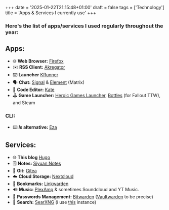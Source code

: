 +++
date = '2025-01-22T21:15:48+01:00'
draft = false
tags = ['Technology']
title = 'Apps & Services I currently use'
+++

### Here's the list of apps/services I used regularly throughout the year:

## Apps:
- 🌐 **Web Browser:** [Firefox](https://www.mozilla.org/firefox)
- ✉️ **RSS Client:** [Akregator](https://apps.kde.org/akregator/)
- ⌨️ **Launcher** [KRunner](https://wiki.archlinux.org/title/KRunner)
- 🗣️ **Chat:** [Signal](https://signal.org) & [Element](https://element.io/) (Matrix)
- 🔩 **Code Editor:** [Kate](https://kate-editor.org/)
- 🕹️ **Game Launcher:** [Heroic Games Launcher](https://heroicgameslauncher.com/), [Bottles](https://usebottles.com/) (for Fallout TTW), and Steam
### CLI:
- ⌨️ ***ls* alternative:** [Eza](https://github.com/eza-community/eza)

## Services:
- 🌐 **This blog** [Hugo](https://gohugo.io/)
- 🗒️ **Notes:** [Siyuan Notes](https://github.com/siyuan-note/siyuan)
- 💾 **Git:**   [Gitea](https://github.com/go-gitea/gitea)
- ☁️ **Cloud Storage:** [Nextcloud](https://nextcloud.com/athome/)
- 📒 **Bookmarks:** [Linkwarden](https://github.com/linkwarden/linkwarden)
- 🔊 **Music:** [PlexAmp](https://www.plex.tv/plexamp/) & sometimes Soundcloud and YT Music.
- 🔐 **Passwords Management:** [Bitwarden](https://bitwarden.com/) ([Vaultwarden](https://github.com/dani-garcia/vaultwarden) to be precise)
- 🔎 **Search:** [SearXNG](https://searx.space/) (i use [this](https://searx.ox2.fr/) instance)

